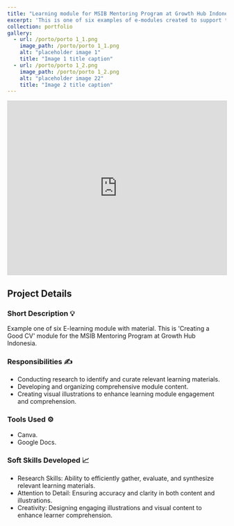 ```yaml
---
title: "Learning module for MSIB Mentoring Program at Growth Hub Indonesia"
excerpt: 'This is one of six examples of e-modules created to support the MSIB Mentoring Program at Growth Hub Indonesia, attended by more than 2,000 Indonesian students. <br/><img src="/images/porto/porto 1_1.png" width="300" alt="thumb1"> <img src="/images/porto/porto 1_2.png" width="300" alt="thumb2">'
collection: portfolio
gallery:
  - url: /porto/porto 1_1.png
    image_path: /porto/porto 1_1.png
    alt: "placeholder image 1"
    title: "Image 1 title caption"
  - url: /porto/porto 1_2.png
    image_path: /porto/porto 1_2.png
    alt: "placeholder image 22"
    title: "Image 2 title caption"
---
```


<iframe allowfullscreen="allowfullscreen" scrolling="no" class="fp-iframe" src="https://heyzine.com/flip-book/f1a56e7b0f.html" style="border: 1px solid lightgray; width: 100%; height: 400px;"></iframe>
<!-- 
{% include gallery caption="Screenshot example of e-learning module." class="full" %} -->

## Project Details

### **Short Description 💡**

Example one of six E-learning module with material. This is 'Creating a Good CV' module for the MSIB Mentoring Program at Growth Hub Indonesia.

### **Responsibilities ✍️**

- Conducting research to identify and curate relevant learning materials.
- Developing and organizing comprehensive module content.
- Creating visual illustrations to enhance learning module engagement and comprehension.

### **Tools Used ⚙️**

- Canva.
- Google Docs.

### **Soft Skills Developed 📈**

- Research Skills: Ability to efficiently gather, evaluate, and synthesize relevant learning materials.
- Attention to Detail: Ensuring accuracy and clarity in both content and illustrations.
- Creativity: Designing engaging illustrations and visual content to enhance learner comprehension.
